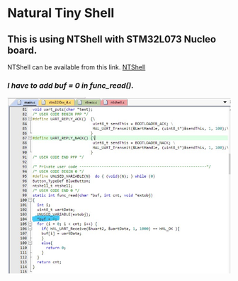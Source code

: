 # Natural Tiny Shell 

## This is using NTShell with STM32L073 Nucleo board.

NTShell can be available from this link.
[NTShell](https://cubeatsystems.com/ntshell/api.html)

### *I have to add *buf = 0 in func_read().**
![func_read_fix Image](images/func_read_fix.jpg)
